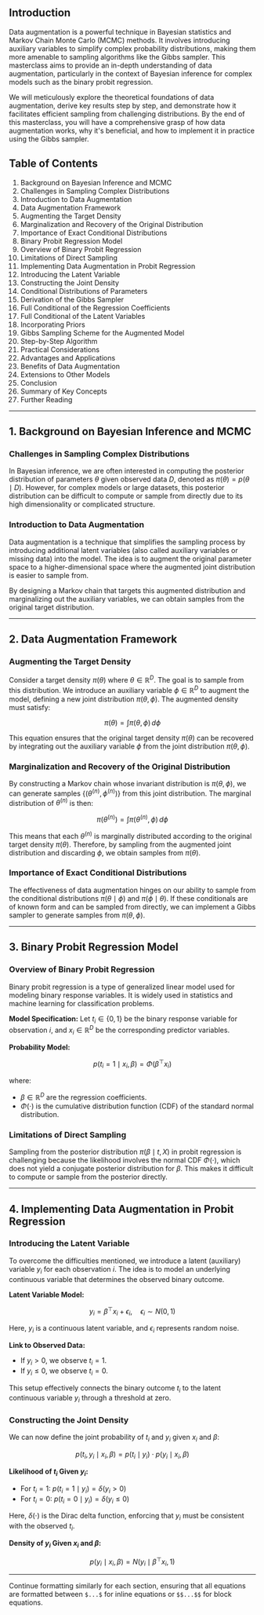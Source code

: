 ## Introduction
Data augmentation is a powerful technique in Bayesian statistics and Markov Chain Monte Carlo (MCMC) methods. It involves introducing auxiliary variables to simplify complex probability distributions, making them more amenable to sampling algorithms like the Gibbs sampler. This masterclass aims to provide an in-depth understanding of data augmentation, particularly in the context of Bayesian inference for complex models such as the binary probit regression.

We will meticulously explore the theoretical foundations of data augmentation, derive key results step by step, and demonstrate how it facilitates efficient sampling from challenging distributions. By the end of this masterclass, you will have a comprehensive grasp of how data augmentation works, why it's beneficial, and how to implement it in practice using the Gibbs sampler.

## Table of Contents
1. Background on Bayesian Inference and MCMC
2. Challenges in Sampling Complex Distributions
3. Introduction to Data Augmentation
4. Data Augmentation Framework
5. Augmenting the Target Density
6. Marginalization and Recovery of the Original Distribution
7. Importance of Exact Conditional Distributions
8. Binary Probit Regression Model
9. Overview of Binary Probit Regression
10. Limitations of Direct Sampling
11. Implementing Data Augmentation in Probit Regression
12. Introducing the Latent Variable
13. Constructing the Joint Density
14. Conditional Distributions of Parameters
15. Derivation of the Gibbs Sampler
16. Full Conditional of the Regression Coefficients
17. Full Conditional of the Latent Variables
18. Incorporating Priors
19. Gibbs Sampling Scheme for the Augmented Model
20. Step-by-Step Algorithm
21. Practical Considerations
22. Advantages and Applications
23. Benefits of Data Augmentation
24. Extensions to Other Models
25. Conclusion
26. Summary of Key Concepts
27. Further Reading

---

## 1. Background on Bayesian Inference and MCMC

### Challenges in Sampling Complex Distributions
In Bayesian inference, we are often interested in computing the posterior distribution of parameters $\theta$ given observed data $D$, denoted as $\pi(\theta) = p(\theta \mid D)$. However, for complex models or large datasets, this posterior distribution can be difficult to compute or sample from directly due to its high dimensionality or complicated structure.

### Introduction to Data Augmentation
Data augmentation is a technique that simplifies the sampling process by introducing additional latent variables (also called auxiliary variables or missing data) into the model. The idea is to augment the original parameter space to a higher-dimensional space where the augmented joint distribution is easier to sample from.

By designing a Markov chain that targets this augmented distribution and marginalizing out the auxiliary variables, we can obtain samples from the original target distribution.

---

## 2. Data Augmentation Framework

### Augmenting the Target Density
Consider a target density $\pi(\theta)$ where $\theta \in \mathbb{R}^D$. The goal is to sample from this distribution. We introduce an auxiliary variable $\phi \in \mathbb{R}^D$ to augment the model, defining a new joint distribution $\pi(\theta, \phi)$. The augmented density must satisfy:

$$
\pi(\theta) = \int \pi(\theta, \phi) \, d\phi
$$

This equation ensures that the original target density $\pi(\theta)$ can be recovered by integrating out the auxiliary variable $\phi$ from the joint distribution $\pi(\theta, \phi)$.

### Marginalization and Recovery of the Original Distribution
By constructing a Markov chain whose invariant distribution is $\pi(\theta, \phi)$, we can generate samples $\{(\theta^{(n)}, \phi^{(n)})\}$ from this joint distribution. The marginal distribution of $\theta^{(n)}$ is then:

$$
\pi(\theta^{(n)}) = \int \pi(\theta^{(n)}, \phi) \, d\phi
$$

This means that each $\theta^{(n)}$ is marginally distributed according to the original target density $\pi(\theta)$. Therefore, by sampling from the augmented joint distribution and discarding $\phi$, we obtain samples from $\pi(\theta)$.

### Importance of Exact Conditional Distributions
The effectiveness of data augmentation hinges on our ability to sample from the conditional distributions $\pi(\theta \mid \phi)$ and $\pi(\phi \mid \theta)$. If these conditionals are of known form and can be sampled from directly, we can implement a Gibbs sampler to generate samples from $\pi(\theta, \phi)$.

---

## 3. Binary Probit Regression Model

### Overview of Binary Probit Regression
Binary probit regression is a type of generalized linear model used for modeling binary response variables. It is widely used in statistics and machine learning for classification problems.

**Model Specification:** Let $t_i \in \{0, 1\}$ be the binary response variable for observation $i$, and $x_i \in \mathbb{R}^D$ be the corresponding predictor variables.

**Probability Model:**

$$
p(t_i = 1 \mid x_i, \beta) = \Phi(\beta^\top x_i)
$$

where:

- $\beta \in \mathbb{R}^D$ are the regression coefficients.
- $\Phi(\cdot)$ is the cumulative distribution function (CDF) of the standard normal distribution.

### Limitations of Direct Sampling
Sampling from the posterior distribution $\pi(\beta \mid t, X)$ in probit regression is challenging because the likelihood involves the normal CDF $\Phi(\cdot)$, which does not yield a conjugate posterior distribution for $\beta$. This makes it difficult to compute or sample from the posterior directly.

---

## 4. Implementing Data Augmentation in Probit Regression

### Introducing the Latent Variable
To overcome the difficulties mentioned, we introduce a latent (auxiliary) variable $y_i$ for each observation $i$. The idea is to model an underlying continuous variable that determines the observed binary outcome.

**Latent Variable Model:**

$$
y_i = \beta^\top x_i + \epsilon_i, \quad \epsilon_i \sim N(0, 1)
$$

Here, $y_i$ is a continuous latent variable, and $\epsilon_i$ represents random noise.

**Link to Observed Data:**

- If $y_i > 0$, we observe $t_i = 1$.
- If $y_i \leq 0$, we observe $t_i = 0$.

This setup effectively connects the binary outcome $t_i$ to the latent continuous variable $y_i$ through a threshold at zero.

### Constructing the Joint Density
We can now define the joint probability of $t_i$ and $y_i$ given $x_i$ and $\beta$:

$$
p(t_i, y_i \mid x_i, \beta) = p(t_i \mid y_i) \cdot p(y_i \mid x_i, \beta)
$$

**Likelihood of $t_i$ Given $y_i$:**

- For $t_i = 1$: $p(t_i = 1 \mid y_i) = \delta(y_i > 0)$
- For $t_i = 0$: $p(t_i = 0 \mid y_i) = \delta(y_i \leq 0)$

Here, $\delta(\cdot)$ is the Dirac delta function, enforcing that $y_i$ must be consistent with the observed $t_i$.

**Density of $y_i$ Given $x_i$ and $\beta$:**

$$
p(y_i \mid x_i, \beta) = N(y_i \mid \beta^\top x_i, 1)
$$

---

Continue formatting similarly for each section, ensuring that all equations are formatted between `$...$` for inline equations or `$$...$$` for block equations.
